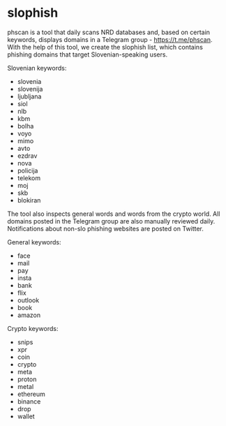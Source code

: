 # slophish
phscan is a tool that daily scans NRD databases and, based on certain keywords, displays domains in a Telegram group - https://t.me/phscan. With the help of this tool, we create the slophish list, which contains phishing domains that target Slovenian-speaking users.

Slovenian keywords: 

- slovenia
- slovenija
- ljubljana
- siol
- nlb
- kbm
- bolha
- voyo
- mimo
- avto
- ezdrav
- nova
- policija
- telekom
- moj
- skb
- blokiran

The tool also inspects general words and words from the crypto world. All domains posted in the Telegram group are also manually reviewed daily. Notifications about non-slo phishing websites are posted on Twitter.

General keywords:

- face
- mail
- pay
- insta
- bank
- flix
- outlook
- book
- amazon

Crypto keywords:

- snips
- xpr
- coin
- crypto
- meta
- proton
- metal
- ethereum
- binance
- drop
- wallet
